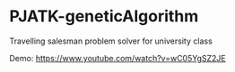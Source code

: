 # PJATK-geneticAlgorithm
Travelling salesman problem solver for university class

Demo: https://www.youtube.com/watch?v=wC05YgSZ2JE
